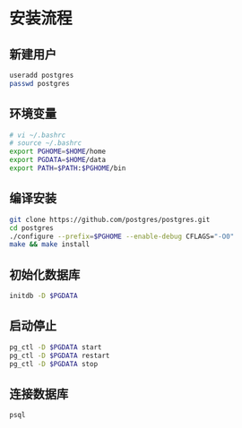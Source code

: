 # 安装流程

## 新建用户

```bash
useradd postgres
passwd postgres
```

## 环境变量

```bash
# vi ~/.bashrc
# source ~/.bashrc
export PGHOME=$HOME/home
export PGDATA=$HOME/data
export PATH=$PATH:$PGHOME/bin
```

## 编译安装

```bash
git clone https://github.com/postgres/postgres.git
cd postgres
./configure --prefix=$PGHOME --enable-debug CFLAGS="-O0" 
make && make install
```

## 初始化数据库

```bash
initdb -D $PGDATA
```

## 启动停止

```bash
pg_ctl -D $PGDATA start
pg_ctl -D $PGDATA restart
pg_ctl -D $PGDATA stop
```

## 连接数据库

```bash
psql
```

